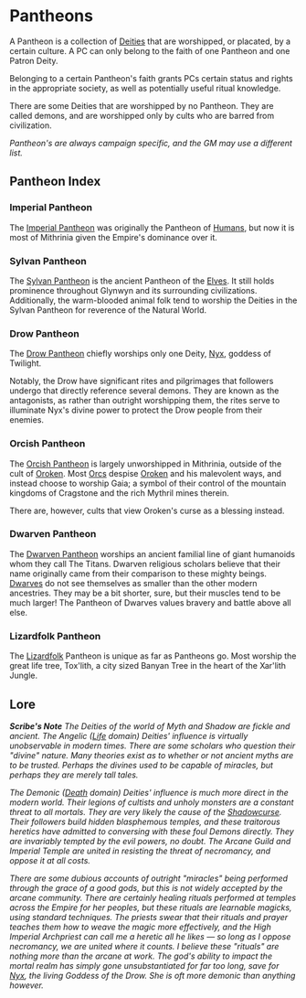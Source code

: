 # Pantheons

A Pantheon is a collection of [Deities](../../Magic/Deities.md) that are worshipped, or placated, by a certain culture. A PC can only belong to the faith of one Pantheon and one Patron Deity.

Belonging to a certain Pantheon's faith grants PCs certain status and rights in the appropriate society, as well as potentially useful ritual knowledge.

There are some Deities that are worshipped by no Pantheon. They are called demons, and are worshipped only by cults who are barred from civilization.

*Pantheon's are always campaign specific, and the GM may use a different list.*

## Pantheon Index

### Imperial Pantheon

The [Imperial Pantheon](Imperial%20Pantheon.md) was originally the Pantheon of [Humans](../../Player%20Characters/Ancenstries/The%20People%20of%20Mithrinia/Humans.md), but now it is most of Mithrinia given the Empire's dominance over it.

### Sylvan Pantheon

The [Sylvan Pantheon](Sylvan%20Pantheon.md) is the ancient Pantheon of the [Elves](../../Player%20Characters/Ancenstries/The%20People%20of%20Mithrinia/Elves.md). It still holds prominence throughout Glynwyn and its surrounding civilizations. Additionally, the warm-blooded animal folk tend to worship the Deities in the Sylvan Pantheon for reverence of the Natural World.

### Drow Pantheon

The [Drow Pantheon](Drow%20Pantheon.md) chiefly worships only one Deity, [Nyx](Mithrinian%20Deities/Nyx.md), goddess of Twilight.

Notably, the Drow have significant rites and pilgrimages that followers undergo that directly reference several demons. They are known as the antagonists, as rather than outright worshipping them, the rites serve to illuminate Nyx's divine power to protect the Drow people from their enemies.

### Orcish Pantheon

The [Orcish Pantheon](Orcish%20Pantheon.md) is largely unworshipped in Mithrinia, outside of the cult of [Oroken](Mithrinian%20Deities/Oroken.md). Most [Orcs](../../Player%20Characters/Ancenstries/The%20People%20of%20Mithrinia/Orcs.md) despise [Oroken](Mithrinian%20Deities/Oroken.md) and his malevolent ways, and instead choose to worship Gaia; a symbol of their control of the mountain kingdoms of Cragstone and the rich Mythril mines therein.

There are, however, cults that view Oroken's curse as a blessing instead.

### Dwarven Pantheon

The [Dwarven Pantheon](Dwarven%20Pantheon.md) worships an ancient familial line of giant humanoids whom they call The Titans. Dwarven religious scholars believe that their name originally came from their comparison to these mighty beings. [Dwarves](../../Player%20Characters/Ancenstries/The%20People%20of%20Mithrinia/Dwarves.md) do not see themselves as smaller than the other modern ancestries. They may be a bit shorter, sure, but their muscles tend to be much larger! The Pantheon of Dwarves values bravery and battle above all else.

### Lizardfolk Pantheon

The [Lizardfolk](../../Player%20Characters/Ancenstries/The%20People%20of%20Mithrinia/Lizardfolk.md) Pantheon is unique as far as Pantheons go. Most worship the great life tree, Tox'lith, a city sized Banyan Tree in the heart of the Xar'lith Jungle.

## Lore

***Scribe's Note***
*The Deities of the world of Myth and Shadow are fickle and ancient. The Angelic ([Life](../../Magic/Spells/Spell%20Domains/Life.md) domain) Deities' influence is virtually unobservable in modern times. There are some scholars who question their "divine" nature. Many theories exist as to whether or not ancient myths are to be trusted. Perhaps the divines used to be capable of miracles, but perhaps they are merely tall tales.*

*The Demonic ([Death](../../Magic/Spells/Spell%20Domains/Death.md) domain) Deities' influence is much more direct in the modern world. Their legions of cultists and unholy monsters are a constant threat to all mortals. They are very likely the cause of the [Shadowcurse](../../Game%20Procedures/Hazards/Shadowcurse.md). Their followers build hidden blasphemous temples, and these traitorous heretics have admitted to conversing with these foul Demons directly. They are invariably tempted by the evil powers, no doubt. The Arcane Guild and Imperial Temple are united in resisting the threat of necromancy, and oppose it at all costs.*

*There are some dubious accounts of outright "miracles" being performed through the grace of a good gods, but this is not widely accepted by the arcane community. There are certainly healing rituals performed at temples across the Empire for her peoples, but these rituals are learnable magicks, using standard techniques. The priests swear that their rituals and prayer teaches them how to weave the magic more effectively, and the High Imperial Archpriest can call me a heretic all he likes — so long as I oppose necromancy, we are united where it counts. I believe these "rituals" are nothing more than the arcane at work. The god's ability to impact the mortal realm has simply gone unsubstantiated for far too long, save for [Nyx](Mithrinian%20Deities/Nyx.md), the living Goddess of the Drow. She is oft more demonic than anything however.*

